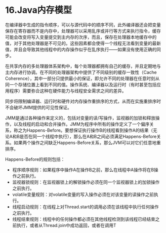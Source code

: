 # 16.Java内存模型

在编译器中生成的指令顺序，可以与源代码中的顺序不同，此外编译器还会把变量保存在寄存器而不是内存中，处理器可以采用乱序或并行等方式来执行指令，缓存可能会改变将写入变量提交到主内存的次序，而且，保存在处理器本地缓存中的值，对于其他处理器是不可见的。这些因素都会使得一个线程无法看到变量的最新值，并且会导致其他线程中的内存操作似乎在乱序执行——如果没有使用正确的同步。

在共享内存的多处理器体系架构中，每个处理器都拥有自己的缓存，并且定期地与主内存进行协调。在不同的处理器架构中提供了不同级别的缓存一致性（Cache Coherence），其中一部分只提供最小的保证，即允许不同的处理器在任意时刻从同一个存储位置上看到不同的值。操作系统、编译器以及运行时（有时甚至包括应用程序）需要弥合这种在硬件能力与线程安全需求之间的差异。

同步将限制编译器、运行时和硬件对内存操作重排序的方式，从而在实施重排序时不会破坏JMM提供的可见性保证。

JMM是通过各种操作来定义的，包括对变量的读/写操作，监视器的加锁和释放操作，以及线程的启动和合并操作。JMM为程序中所有的操作定义了一个偏序关系，称之为Happens-Before。要想保证执行操作B的线程看到操作A的结果（无论A和B是否在同一个线程中执行），那么在A和B之间必须满足Happens-Before关系。如果两个操作之间缺乏Happens-Before关系，那么JVM可以对它们任意地重排序。

Happens-Before的规则包括：

+ 程序顺序规则：如果程序中操作A在操作B之前，那么在线程中A操作将在B操作之前执行。
+ 监视器锁规则：在监视器锁上的解锁操作必须在同一个监视器锁上的加锁操作之前执行。
+ volatile变量规则：对volatile变量的写入操作必须在对该变量的读操作之前执行。
+ 线程启动规则：在线程上对Thread.start的调用必须在该线程中执行任何操作之前执行。
+ 线程结束规则：线程中的任何操作都必须在其他线程检测到该线程已经结束之前执行，或者从Thread.join中成功返回，或者在调用T